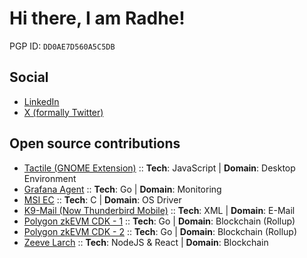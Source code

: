 # Hi there, I am Radhe!

PGP ID: `DD0AE7D560A5C5DB`

## Social

- [LinkedIn](https://www.linkedin.com/in/jastisriradheshyam/)
- [X (formally Twitter)](https://twitter.com/j_sriradheshyam)

## Open source contributions

- [Tactile (GNOME Extension)](https://gitlab.com/lundal/tactile/-/merge_requests/8) :: **Tech**: JavaScript | **Domain**: Desktop Environment
- [Grafana Agent](https://github.com/grafana/agent/pull/3800) :: **Tech**: Go | **Domain**: Monitoring
- [MSI EC](https://github.com/BeardOverflow/msi-ec/pull/39) :: **Tech**: C | **Domain**: OS Driver
- [K9-Mail (Now Thunderbird Mobile)](https://github.com/thundernest/k-9/pull/5104) :: **Tech**: XML | **Domain**: E-Mail
- [Polygon zkEVM CDK - 1](https://github.com/0xPolygon/cdk-data-availability/pull/11) :: **Tech**: Go | **Domain**: Blockchain (Rollup)
- [Polygon zkEVM CDK - 2](https://github.com/0xPolygon/cdk-data-availability/pull/12) :: **Tech**: Go | **Domain**: Blockchain (Rollup)
- [Zeeve Larch](https://github.com/Zeeve-App/larch/commits?author=radhe-zeeve) :: **Tech**: NodeJS & React | **Domain**: Blockchain